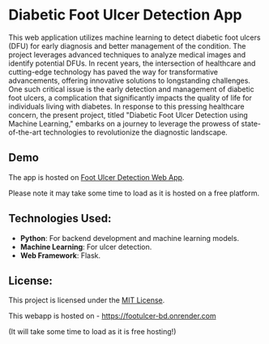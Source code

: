 # Diabetic Foot Ulcer Detection App

This web application utilizes machine learning to detect diabetic foot ulcers (DFU) for early diagnosis and better management of the condition. The project leverages advanced techniques to analyze medical images and identify potential DFUs. In recent years, the intersection of healthcare and cutting-edge technology has paved the way for transformative advancements, offering innovative solutions to longstanding challenges. One such critical issue is the early detection and management of diabetic foot ulcers, a complication that significantly impacts the quality of life for individuals living with diabetes. In response to this pressing healthcare concern, the present project, titled "Diabetic Foot Ulcer Detection using Machine Learning," embarks on a journey to leverage the prowess of state-of-the-art technologies to revolutionize the diagnostic landscape.

## Demo
The app is hosted on [Foot Ulcer Detection Web App](https://footulcer-bd.onrender.com). 

Please note it may take some time to load as it is hosted on a free platform.

## Technologies Used:
- **Python**: For backend development and machine learning models.
- **Machine Learning**: For ulcer detection.
- **Web Framework**: Flask.

## License:
This project is licensed under the [MIT License](LICENSE).

This webapp is hosted on - https://footulcer-bd.onrender.com

(It will take some time to load as it is free hosting!)
